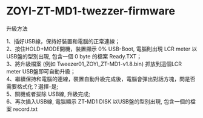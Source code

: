 # ZOYI-ZT-MD1-twezzer-firmware

升級方法  

1、插好USB線，保持好裝置和電腦的正常連線；  
2、按住HOLD+MODE開機，裝置顯示 0% USB-Boot, 電腦則出現 LCR meter 以USB盤的型別出現, 包含一個 0 byte 的檔案 Ready.TXT；  
3、將升級檔案 (例如 Tweezer01_ZOYI_ZT-MD1-v1.8.bin) 抓放到這個LCR meter USB盤即可自動升級；  
4、繼續保持和電腦的連線，裝置自動升級完成後，電腦會彈出對話方塊，問是否需要格式化？選擇-是;  
5、關機或者拔除 USB線, 升級完成;  
6、再次插入USB線, 電腦顯示 ZT-MD1 DISK 以USB盤的型別出現, 包含一個的檔案 record.txt  
